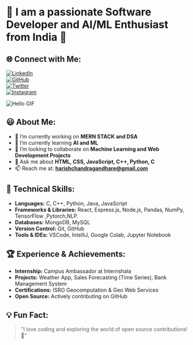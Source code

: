 # 🌟 I am a passionate Software Developer and AI/ML Enthusiast from India 🚀

## 🌐 Connect with Me:
[![LinkedIn](https://img.shields.io/badge/LinkedIn-%230077B5.svg?style=for-the-badge&logo=linkedin&logoColor=white)](https://linkedin.com/in/your-linkedin)  
[![GitHub](https://img.shields.io/badge/GitHub-%23121011.svg?style=for-the-badge&logo=github&logoColor=white)](https://github.com/Harishchandra-Gandhare)  
[![Twitter](https://img.shields.io/badge/Twitter-%231DA1F2.svg?style=for-the-badge&logo=twitter&logoColor=white)](https://twitter.com/your-twitter)  
[![Instagram](https://img.shields.io/badge/Instagram-%23E4405F.svg?style=for-the-badge&logo=instagram&logoColor=white)](https://instagram.com/your-instagram)  

![Hello GIF](https://media.giphy.com/media/hvRJCLFzcasrR4ia7z/giphy.gif)

## 😃 About Me:
- 🔭 I’m currently working on **MERN STACK and DSA**
- 🌱 I’m currently learning **AI and ML**
- 👯 I’m looking to collaborate on **Machine Learning and Web Development Projects**
- 💬 Ask me about **HTML, CSS, JavaScript, C++, Python, C**
- 📫 Reach me at: **harishchandragandhare@gmail.com**

## 🚀 Technical Skills:
- **Languages:** C, C++, Python, Java, JavaScript  
- **Frameworks & Libraries:** React, Express.js, Node.js, Pandas, NumPy, TensorFlow ,Pytorch,NLP. 
- **Databases:** MongoDB, MySQL  
- **Version Control:** Git, GitHub  
- **Tools & IDEs:** VSCode, IntelliJ, Google Colab, Jupyter Notebook  

## 🏆 Experience & Achievements:
- **Internship:** Campus Ambassador at Internshala  
- **Projects:** Weather App, Sales Forecasting (Time Series), Bank Management System  
- **Certifications:** ISRO Geocomputation & Geo Web Services  
- **Open Source:** Actively contributing on GitHub  

## 💡 Fun Fact:
> "I love coding and exploring the world of open source contributions! 🚀"


